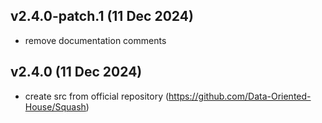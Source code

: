 ## v2.4.0-patch.1 (11 Dec 2024)
- remove documentation comments

## v2.4.0 (11 Dec 2024)
- create src from official repository (https://github.com/Data-Oriented-House/Squash)
